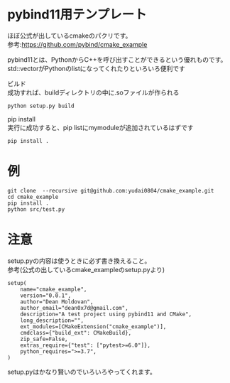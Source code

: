 # pybind11用テンプレート  

ほぼ公式が出しているcmakeのパクリです。  
参考:https://github.com/pybind/cmake_example  

pybind11とは、PythonからC++を呼び出すことができるという優れものです。  
std::vectorがPythonのlistになってくれたりといろいろ便利です

ビルド  
成功すれば、buildディレクトリの中に.soファイルが作られる
```
python setup.py build
```

pip install  
実行に成功すると、pip listにmymoduleが追加されているはずです
```
pip install .
```

# 例
```
git clone  --recursive git@github.com:yudai0804/cmake_example.git
cd cmake_example
pip install .
python src/test.py
```

# 注意
setup.pyの内容は使うときに必ず書き換えること。  
参考(公式の出しているcmake_exampleのsetup.pyより)
```
setup(
    name="cmake_example",
    version="0.0.1",
    author="Dean Moldovan",
    author_email="dean0x7d@gmail.com",
    description="A test project using pybind11 and CMake",
    long_description="",
    ext_modules=[CMakeExtension("cmake_example")],
    cmdclass={"build_ext": CMakeBuild},
    zip_safe=False,
    extras_require={"test": ["pytest>=6.0"]},
    python_requires=">=3.7",
)
```

setup.pyはかなり賢いのでいろいろやってくれます。
